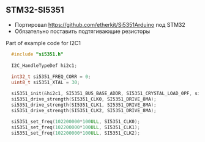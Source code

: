 ## STM32-SI5351

* Портировал https://github.com/etherkit/Si5351Arduino под STM32
* Обязательно поставить подтягивающие резисторы

Part of example code for I2C1
```C
  #include "si5351.h"
  
  I2C_HandleTypeDef hi2c1;
  
  int32_t si5351_FREQ_CORR = 0;
  uint8_t si5351_XTAL = 30;

  si5351_init(&hi2c1, SI5351_BUS_BASE_ADDR, SI5351_CRYSTAL_LOAD_0PF, si5351_XTAL*1000000, si5351_FREQ_CORR);
  si5351_drive_strength(SI5351_CLK0, SI5351_DRIVE_8MA);
  si5351_drive_strength(SI5351_CLK1, SI5351_DRIVE_8MA);
  si5351_drive_strength(SI5351_CLK2, SI5351_DRIVE_8MA);
  
  si5351_set_freq(102200000*100ULL, SI5351_CLK0);
  si5351_set_freq(102200000*100ULL, SI5351_CLK1);
  si5351_set_freq(102200000*100ULL, SI5351_CLK2);
```
